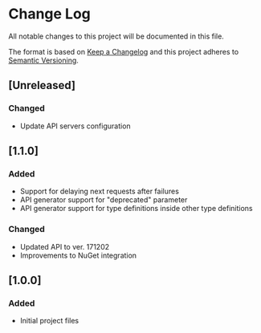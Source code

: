 # Change Log
All notable changes to this project will be documented in this file.

The format is based on [Keep a Changelog](http://keepachangelog.com/)
and this project adheres to [Semantic Versioning](http://semver.org/).

## [Unreleased]
### Changed
- Update API servers configuration

## [1.1.0]
### Added
- Support for delaying next requests after failures
- API generator support for "deprecated" parameter
- API generator support for type definitions inside other type definitions

### Changed
- Updated API to ver. 171202
- Improvements to NuGet integration

## [1.0.0]
### Added
- Initial project files